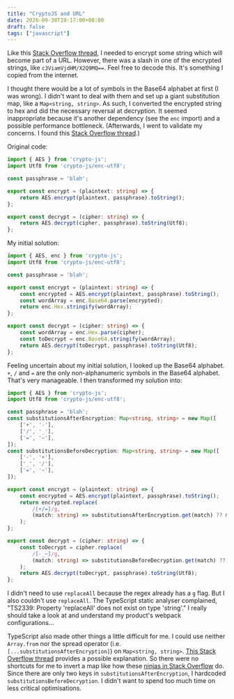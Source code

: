 ```yaml
---
title: "CryptoJS and URL"
date: 2020-09-30T19:17:00+08:00
draft: false
tags: ["javascript"]
---
```

Like this [Stack Overflow thread](https://stackoverflow.com/questions/43399093/encrypt-cryptojs-without-special-characters), I needed to encrypt some string which will become part of a URL. However, there was a slash in one of the encrypted strings, like `c3ViamVjdHM/X2Q9MQ==`. Feel free to decode this. It's something I copied from the internet.

I thought there would be a lot of symbols in the Base64 alphabet at first (I was wrong). I didn't want to deal with them and set up a giant substitution map, like a `Map<string, string>`. As such, I converted the encrypted string to hex and did the necessary reversal at decryption. It seemed inappropriate because it's another dependency (see the `enc` import) and a possible performance bottleneck. (Afterwards, I went to validate my concerns. I found this [Stack Overflow thread](https://stackoverflow.com/questions/26943420/which-is-faster-hex-encoding-or-base64-encoding).)

Original code:

```typescript
import { AES } from 'crypto-js';
import Utf8 from 'crypto-js/enc-utf8';

const passphrase = 'blah';

export const encrypt = (plaintext: string) => {
    return AES.encrypt(plaintext, passphrase).toString();
};

export const decrypt = (cipher: string) => {
    return AES.decrypt(cipher, passphrase).toString(Utf8);
};
```

My initial solution:

```typescript
import { AES, enc } from 'crypto-js';
import Utf8 from 'crypto-js/enc-utf8';

const passphrase = 'blah';

export const encrypt = (plaintext: string) => {
    const encrypted = AES.encrypt(plaintext, passphrase).toString();
    const wordArray = enc.Base64.parse(encrypted);
    return enc.Hex.stringify(wordArray);
};

export const decrypt = (cipher: string) => {
    const wordArray = enc.Hex.parse(cipher);
    const toDecrypt = enc.Base64.stringify(wordArray);
    return AES.decrypt(toDecrypt, passphrase).toString(Utf8);
};
```

Feeling uncertain about my initial solution, I looked up the Base64 alphabet. `+`, `/` and `=` are the only non-alphanumeric symbols in the Base64 alphabet. That's very manageable. I then transformed my solution into:

```typescript
import { AES } from 'crypto-js';
import Utf8 from 'crypto-js/enc-utf8';

const passphrase = 'blah';
const substitutionsAfterEncryption: Map<string, string> = new Map([
    ['+', '-'],
    ['/', '_'],
    ['=', '~'],
]);
const substitutionsBeforeDecryption: Map<string, string> = new Map([
    ['-', '+'],
    ['_', '/'],
    ['=', '~'],
]);

export const encrypt = (plaintext: string) => {
    const encrypted = AES.encrypt(plaintext, passphrase).toString();
    return encrypted.replace(
        /[+/=]/g,
        (match: string) => substitutionsAfterEncryption.get(match) ?? match
    );
};

export const decrypt = (cipher: string) => {
    const toDecrypt = cipher.replace(
        /[-_~]/g,
        (match: string) => substitutionsBeforeDecryption.get(match) ?? match
    );
    return AES.decrypt(toDecrypt, passphrase).toString(Utf8);
};
```

I didn't need to use `replaceAll` because the regex already has a `g` flag. But I also couldn't use `replaceAll`. The TypeScript static analyser complained, "TS2339: Property 'replaceAll' does not exist on type 'string'." I really should take a look at and understand my product's webpack configurations...

TypeScript also made other things a little difficult for me. I could use neither `Array.from` nor the spread operator (i.e. `[...substitutionsAfterEncryption]`) on `Map<string, string>`. [This Stack Overflow thread](https://stackoverflow.com/questions/44451901/spread-syntax-with-map-doesnt-work) provides a possible explanation. So there were no shortcuts for me to invert a map like how these [ninjas in Stack Overflow](https://stackoverflow.com/questions/56550463/invert-a-map-object) do. Since there are only two keys in `substitutionsAfterEncryption`, I hardcoded `substitutionsBeforeDecryption`. I didn't want to spend too much time on less critical optimisations.

